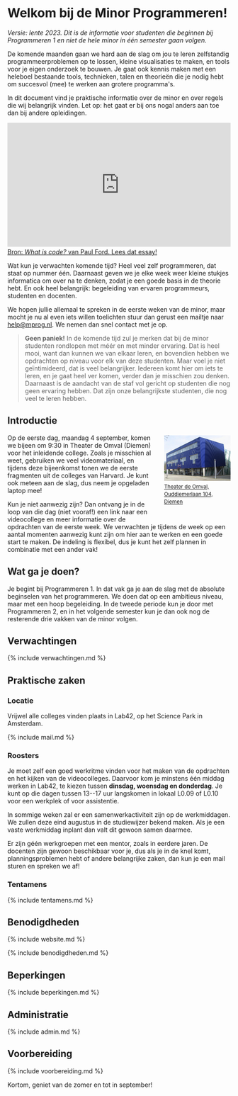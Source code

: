 # Welkom bij de Minor Programmeren!

*Versie: lente 2023. Dit is de informatie voor studenten die beginnen bij Programmeren 1 en niet de hele minor in één semester gaan volgen.*

De komende maanden gaan we hard aan de slag om jou te leren zelfstandig programmeerproblemen op te lossen, kleine visualisaties te maken, en tools voor je eigen onderzoek te bouwen. Je gaat ook kennis maken met een heleboel bestaande tools, technieken, talen en theorieën die je nodig hebt om succesvol (mee) te werken aan grotere programma's.

In dit document vind je praktische informatie over de minor en over regels die wij belangrijk vinden. Let op: het gaat er bij ons nogal anders aan toe dan bij andere opleidingen.

<iframe style="width:100%; height: 280px;" src="https://player.vimeo.com/video/130987431?color=ff9933&title=0&byline=0&portrait=0" frameborder="0" webkitallowfullscreen mozallowfullscreen allowfullscreen></iframe>
<a href="http://www.bloomberg.com/graphics/2015-paul-ford-what-is-code/">
Bron: <em>What is code?</em> van Paul Ford. Lees dat essay!</a>

Wat kun je verwachten komende tijd? Heel veel zelf programmeren, dat staat op nummer één. Daarnaast geven we je elke week weer kleine stukjes informatica om over na te denken, zodat je een goede basis in de theorie hebt. En ook heel belangrijk: begeleiding van ervaren programmeurs, studenten en docenten.

We hopen jullie allemaal te spreken in de eerste weken van de minor, maar mocht je nu al even iets willen toelichten stuur dan gerust een mailtje naar <help@mprog.nl>. We nemen dan snel contact met je op.

> **Geen paniek!** In de komende tijd zul je merken dat bij de minor studenten rondlopen met méér en met minder ervaring. Dat is heel mooi, want dan kunnen we van elkaar leren, en bovendien hebben we opdrachten op niveau voor elk van deze studenten. Maar voel je niet geïntimideerd, dat is veel belangrijker. Iedereen komt hier om iets te leren, en je gaat heel ver komen, verder dan je misschien zou denken. Daarnaast is de aandacht van de staf vol gericht op studenten die nog geen ervaring hebben. Dat zijn onze belangrijkste studenten, die nog veel te leren hebben.

## Introductie

<div style="float:right; max-width: 150px; margin-left:2em; margin-bottom:2em; margin-top:0.25em">
<a href="https://www.theaterdeomval.nl"><img src="../omval.jpg" style="max-width:150px;"><br><small>Theater de Omval, Ouddiemerlaan&nbsp;104,  Diemen</small></a>
</div>

Op de eerste dag, maandag 4 september, komen we bijeen om 9:30 in Theater de Omval (Diemen) voor het inleidende college. Zoals je misschien al weet, gebruiken we veel videomateriaal, en tijdens deze bijeenkomst tonen we de eerste fragmenten uit de colleges van Harvard. Je kunt ook meteen aan de slag, dus neem je opgeladen laptop mee!

Kun je niet aanwezig zijn? Dan ontvang je in de loop van die dag (niet vooraf!) een link naar een videocollege en meer informatie over de opdrachten van de eerste week. We verwachten je tijdens de week op een aantal momenten aanwezig kunt zijn om hier aan te werken en een goede start te maken. De indeling is flexibel, dus je kunt het zelf plannen in combinatie met een ander vak!

## Wat ga je doen?

Je begint bij Programmeren 1. In dat vak ga je aan de slag met de absolute beginselen van het programmeren. We doen dat op een ambitieus niveau, maar met een hoop begeleiding. In de tweede periode kun je door met Programmeren 2, en in het volgende semester kun je dan ook nog de resterende drie vakken van de minor volgen.

## Verwachtingen

{% include verwachtingen.md %}

## Praktische zaken

### Locatie

Vrijwel alle colleges vinden plaats in Lab42, op het Science Park in Amsterdam.

{% include mail.md %}

### Roosters

Je moet zelf een goed werkritme vinden voor het maken van de opdrachten en het kijken van de videocolleges. Daarvoor kom je minstens één middag werken in Lab42, te kiezen tussen **dinsdag, woensdag en donderdag**. Je kunt op die dagen tussen 13--17 uur langskomen in lokaal L0.09 of L0.10 voor een werkplek of voor assistentie.

In sommige weken zal er een samenwerkactiviteit zijn op de werkmiddagen. We zullen deze eind augustus in de studiewijzer bekend maken. Als je een vaste werkmiddag inplant dan valt dit gewoon samen daarmee.

Er zijn géén werkgroepen met een mentor, zoals in eerdere jaren. De docenten zijn gewoon beschikbaar voor je, dus als je in de knel komt, planningsproblemen hebt of andere belangrijke zaken, dan kun je een mail sturen en spreken we af!

### Tentamens

{% include tentamens.md %}

## Benodigdheden

{% include website.md %}

{% include benodigdheden.md %}

## Beperkingen

{% include beperkingen.md %}

## Administratie

{% include admin.md %}

## Voorbereiding

{% include voorbereiding.md %}

Kortom, geniet van de zomer en tot in september!
